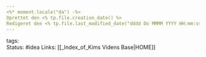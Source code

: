 ```yaml
---
<%* moment.locale("da") -%>
Oprettet den <% tp.file.creation_date() %>
Redigeret den <% tp.file.last_modified_date("dddd Do MMMM YYYY HH:mm:ss") %>
---
```


tags:  
Status: #idea 
Links: [[_Index_of_Kims Videns Base|HOME]]

